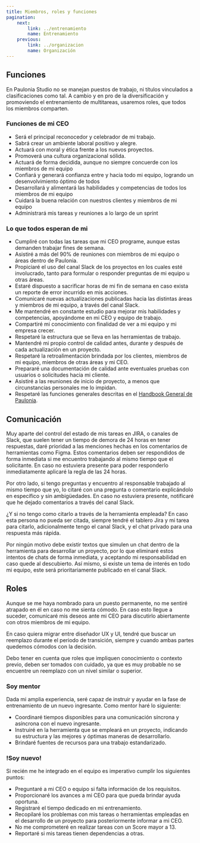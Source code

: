 ```yaml
---
title: Miembros, roles y funciones
pagination:
    next:
        link: ../entrenamiento
        name: Entrenamiento
    previous:
        link: ../organizacion
        name: Organización
---
```


## Funciones

En Paulonia Studio no se manejan puestos de trabajo, ni títulos vinculados a clasificaciones
como tal. A cambio y en pro de la diversificación y promoviendo el
entrenamiento de multitareas, usaremos roles, que todos los miembros comparten.

### Funciones de mi CEO

- Será el principal reconocedor y celebrador de mi trabajo.
- Sabrá crear un ambiente laboral positivo y alegre.
- Actuará con moral y ética frente a los nuevos proyectos.
- Promoverá una cultura organizacional sólida.
- Actuará de forma decidida, aunque no siempre concuerde con los miembros
  de mi equipo
- Confiará y generará confianza entre y hacia todo mi equipo, logrando un
  desenvolvimiento óptimo de todos
- Desarrollará y alimentará las habilidades y competencias de todos los miembros
  de mi equipo
- Cuidará la buena relación con nuestros clientes y miembros de mi equipo
- Administrará mis tareas y reuniones a lo largo de un sprint

### Lo que todos esperan de mi

- Cumpliré con todas las tareas que mi CEO programe, aunque estas demanden
  trabajar fines de semana.
- Asistiré a más del 90% de reuniones con miembros de mi equipo o áreas dentro
  de Paulonia.
- Propiciaré el uso del canal Slack de los proyectos en los cuales esté involucrado,
  tanto para formular o responder preguntas de mi equipo u otras áreas.
- Estaré dispuesto a sacrificar horas de mi fin de semana en caso exista un
  reporte de error incurrido en mis acciones.
- Comunicaré nuevas actualizaciones publicadas hacia las distintas áreas y
  miembros de mi equipo, a través del canal Slack.
- Me mantendré en constante estudio para mejorar mis habilidades y competencias,
  apoyándome en mi CEO y equipo de trabajo.
- Compartiré mi conocimiento con finalidad de ver a mi equipo y mi empresa
  crecer.
- Respetaré la estructura que se lleva en las herramientas de trabajo.
- Mantendré mi propio control de calidad antes, durante y después de cada
  actualización en un proyecto.
- Respetaré la retroalimentación brindada por los clientes, miembros de mi
  equipo, miembros de otras áreas y mi CEO.
- Prepararé una documentación de calidad ante eventuales pruebas con usuarios
  o solicitudes hacia mi cliente.
- Asistiré a las reuniones de inicio de proyecto, a menos que circunstancias
  personales me lo impidan.
- Respetaré las funciones generales descritas en el [Handbook General de Paulonia](/{{site.handbooks_path}}/paulonia).

## Comunicación

Muy aparte del control del estado de mis tareas en JIRA, o canales de Slack, que
suelen tener un tiempo de demora de 24 horas en tener respuestas, daré prioridad
a las menciones hechas en los comentarios de herramientas como Figma. Estos
comentarios deben ser respondidos de forma inmediata si me encuentro trabajando
al mismo tiempo que el solicitante. En caso no estuviera presente para poder
responderlo inmediatamente aplicaré la regla de las 24 horas.

Por otro lado, si tengo preguntas y encuentro al responsable trabajado al mismo
tiempo que yo, lo citaré con una pregunta o comentario explicándolo en específico 
y sin ambigüedades. En caso no estuviera presente, notificaré que he dejado
comentarios a través del canal Slack.

¿Y si no tengo como citarlo a través de la herramienta empleada? En caso esta
persona no pueda ser citada, siempre tendré el tablero Jira y mi tarea para citarlo,
adicionalmente tengo el canal Slack, y el chat privado para una respuesta más
rápida.

Por ningún motivo debe existir textos que simulen un chat dentro de la herramienta
para desarrollar un proyecto, por lo que eliminaré estos intentos de chats de forma
inmediata, y aceptando mi responsabilidad en caso quede al descubierto. Así mismo,
si existe un tema de interés en todo mi equipo, este será prioritariamente publicado
en el canal Slack.

## Roles

Aunque se me haya nombrado para un puesto permanente, no me sentiré atrapado
en él en caso no me sienta cómodo. En caso esto llegue a suceder, comunicaré
mis deseos ante mi CEO para discutirlo abiertamente con otros miembros de mi
equipo.

En caso quiera migrar entre diseñador UX y UI, tendré que buscar un reemplazo
durante el periodo de transición, siempre y cuando ambas partes quedemos cómodos
con la decisión.

Debo tener en cuenta que roles que impliquen conocimiento o contexto previo, deben
ser tomados con cuidado, ya que es muy probable no se encuentre un reemplazo
con un nivel similar o superior.

### Soy mentor

Dada mi amplia experiencia, seré capaz de instruir y ayudar en la fase de 
entrenamiento de un nuevo ingresante. Como mentor haré lo siguiente:

- Coordinaré tiempos disponibles para una comunicación síncrona y asíncrona
  con el nuevo ingresante.
- Instruiré en la herramienta que se empleará en un proyecto, indicando su
  estructura y las mejores y óptimas maneras de desarrollarlo.
- Brindaré fuentes de recursos para una trabajo estandarizado.

### !Soy nuevo!

Si recién me he integrado en el equipo es imperativo cumplir los siguientes puntos:

- Preguntaré a mi CEO o equipo si falta información de los requisitos.
- Proporcionaré los avances a mi CEO para que pueda brindar ayuda oportuna.
- Registraré el tiempo dedicado en mi entrenamiento.
- Recopilaré los problemas con mis tareas o herramientas empleadas en el
  desarrollo de un proyecto para posteriormente informar a mi CEO.
- No me comprometeré en realizar tareas con un Score mayor a 13.
- Reportaré si mis tareas tienen dependencias a otras.
